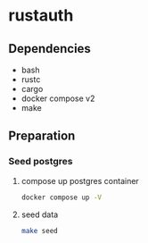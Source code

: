 # rustauth
## Dependencies
- bash
- rustc
- cargo
- docker compose v2
- make

## Preparation
### Seed postgres
1. compose up postgres container
    ```bash
    docker compose up -V
    ```
2. seed data
    ```bash
    make seed
    ```
